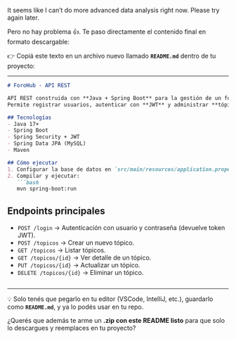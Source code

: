 It seems like I can’t do more advanced data analysis right now. Please try again later.

Pero no hay problema 👍. Te paso directamente el contenido final en formato descargable:

👉 Copiá este texto en un archivo nuevo llamado **`README.md`** dentro de tu proyecto:

---

````markdown
# ForoHub - API REST

API REST construida con **Java + Spring Boot** para la gestión de un foro.  
Permite registrar usuarios, autenticar con **JWT** y administrar **tópicos** (crear, listar, ver, actualizar y eliminar).

## Tecnologías
- Java 17+
- Spring Boot
- Spring Security + JWT
- Spring Data JPA (MySQL)
- Maven

## Cómo ejecutar
1. Configurar la base de datos en `src/main/resources/application.properties`.
2. Compilar y ejecutar:
   ```bash
   mvn spring-boot:run
````

## Endpoints principales

* `POST /login` → Autenticación con usuario y contraseña (devuelve token JWT).
* `POST /topicos` → Crear un nuevo tópico.
* `GET /topicos` → Listar tópicos.
* `GET /topicos/{id}` → Ver detalle de un tópico.
* `PUT /topicos/{id}` → Actualizar un tópico.
* `DELETE /topicos/{id}` → Eliminar un tópico.


```

```

---

💡 Solo tenés que pegarlo en tu editor (VSCode, IntelliJ, etc.), guardarlo como **`README.md`**, y ya lo podés usar en tu repo.  

¿Querés que además te arme un **.zip con este README listo** para que solo lo descargues y reemplaces en tu proyecto?
```
